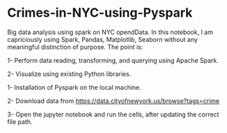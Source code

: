# Crimes-in-NYC-using-Pyspark



Big data analysis using spark on NYC opendData. In this notebook, I am capriciously using Spark, Pandas, Matplotlib, Seaborn without any meaningful distinction of purpose. The point is:

1- Perform data reading, transforming, and querying using Apache Spark.

2- Visualize using existing Python libraries. 

1- Installation of Pyspark on the local machine.

2- Download data from https://data.cityofnewyork.us/browse?tags=crime

3- Open the jupyter notebook and run the cells, after updating the correct file path.
